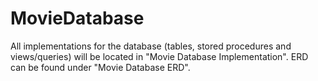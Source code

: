 # MovieDatabase
All implementations for the database (tables, stored procedures and views/queries) will be located in "Movie Database Implementation". ERD can be found under "Movie Database ERD".
